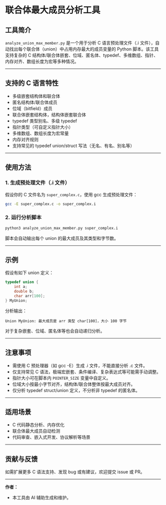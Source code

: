 # 联合体最大成员分析工具

## 工具简介

`analyze_union_max_member.py` 是一个用于分析 C 语言预处理文件（.i 文件），自动找出每个联合体（union）中占用内存最大的成员变量的 Python 脚本。该工具支持复杂的 C 结构体/联合体嵌套、位域、匿名体、typedef、多维数组、指针、内存对齐、数组长度为宏等多种情况。

---

## 支持的 C 语言特性
- 多级嵌套结构体和联合体
- 匿名结构体/联合体成员
- 位域（bitfield）成员
- 联合体嵌套结构体，结构体嵌套联合体
- typedef 类型别名、多级 typedef
- 指针类型（可自定义指针大小）
- 多维数组、数组长度为宏常量
- 内存对齐规则
- 支持常见的 typedef union/struct 写法（无名、有名、别名等）

---

## 使用方法

### 1. 生成预处理文件（.i 文件）

假设你的 C 文件名为 `super_complex.c`，使用 gcc 生成预处理文件：

```sh
gcc -E super_complex.c -o super_complex.i
```

### 2. 运行分析脚本

```sh
python3 analyze_union_max_member.py super_complex.i
```

脚本会自动输出每个 union 的最大成员及其类型和字节数。

---

## 示例

假设有如下 union 定义：

```c
typedef union {
    int a;
    double b;
    char arr[100];
} MyUnion;
```

分析输出：

```
Union MyUnion: 最大成员是 arr 类型 char[100]，大小 100 字节
```

对于复杂嵌套、位域、匿名体等也会自动递归分析。

---

## 注意事项
- 需使用 C 预处理器（如 gcc -E）生成 .i 文件，不能直接分析 .c 文件。
- 仅支持常见 C 语法，极端宏嵌套、条件编译、复杂表达式等可能需手动调整。
- 指针大小可在脚本内 `POINTER_SIZE` 变量中自定义。
- 位域大小按最小字节对齐，结构体/联合体整体按最大成员对齐。
- 仅分析 typedef struct/union 定义，不分析非 typedef 的匿名体。

---

## 适用场景
- C 代码静态分析、内存优化
- 联合体最大成员自动检测
- 代码审查、嵌入式开发、协议解析等场景

---

## 贡献与反馈

如需扩展更多 C 语法支持、发现 bug 或有建议，欢迎提交 issue 或 PR。

---

**作者：**
- 本工具由 AI 辅助生成和维护。 